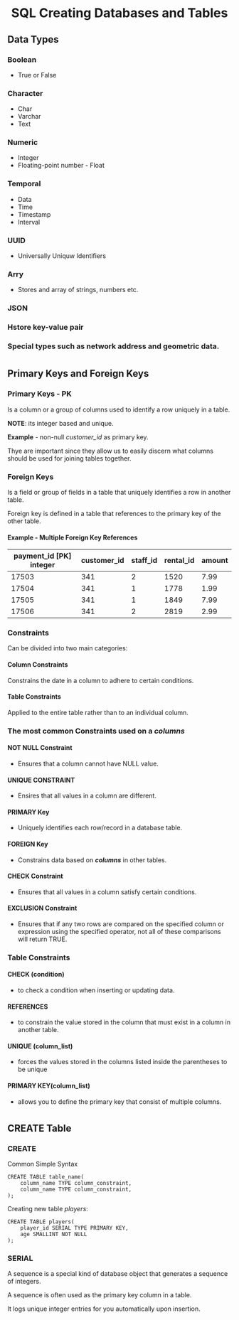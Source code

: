 <h1 align="center">SQL Creating Databases and Tables</h1>

## Data Types
### Boolean
* True or False

### Character
* Char
* Varchar
* Text

### Numeric
* Integer
* Floating-point number - Float

### Temporal
* Data
* Time
* Timestamp
* Interval

### UUID
* Universally Uniquw Identifiers

### Arry
* Stores and array of strings, numbers etc.

### JSON
### Hstore key-value pair
### Special types such as network address and geometric data.
#

## Primary Keys and Foreign Keys

### Primary Keys - PK
Is a column or a group of columns used to identify a row uniquely in a table.

**NOTE**: its integer based and unique.

**Example** - non-null _customer_id_ as primary key.

Thye are important since they allow us to easily discern what columns should be used for joining tables together.


### Foreign Keys
Is a field or group of fields in a table that uniquely identifies a row in another table.

Foreign key is defined in a table that references to the primary key of the other table.

#### Example - Multiple Foreign Key References

|payment_id [PK] integer |customer_id|staff_id|rental_id|amount|
|------|-----|---|------|------|
| 17503| 341 | 2 | 1520 | 7.99 |
| 17504| 341 | 1 | 1778 | 1.99 |
| 17505| 341 | 1 | 1849 | 7.99 |
| 17506| 341 | 2 | 2819 | 2.99 |

### Constraints
Can be divided into two main categories:
#### Column Constraints
Constrains the date in a column to adhere to certain conditions.
#### Table Constraints
Applied to the entire table rather than to an individual column.

### The most common Constraints used on a _columns_
#### NOT NULL Constraint
* Ensures that a column cannot have NULL value.
#### UNIQUE CONSTRAINT
* Ensires that all values in a column are different.
#### PRIMARY Key
* Uniquely identifies each row/record in a database table.
#### FOREIGN Key
* Constrains data based on _**columns**_ in other tables.
#### CHECK Constraint
* Ensures that all values in a column satisfy certain conditions.
#### EXCLUSION Constraint
* Ensures that if any two rows are compared on the specified column or expression using the specified operator, not all of these comparisons will return TRUE.

### Table Constraints
#### CHECK (condition)
* to check a condition when inserting or updating data.
#### REFERENCES
* to constrain the value stored in the column that must exist in a column in another table.
#### UNIQUE (column_list)
* forces the values stored in the columns listed inside the parentheses to be unique
#### PRIMARY KEY(column_list)
* allows you to define the primary key that consist of multiple columns.

#
## CREATE Table
### CREATE
Common Simple Syntax
```
CREATE TABLE table_name(
    column_name TYPE column_constraint,
    column_name TYPE column_constraint,
);
```

Creating new table _players_:

```
CREATE TABLE players(
    player_id SERIAL TYPE PRIMARY KEY,
    age SMALLINT NOT NULL
);
```

### SERIAL
A sequence is a special kind of database object that generates a sequence of integers.

A sequence is often used as the primary key column in a table.

It logs unique integer entries for you automatically upon insertion.






